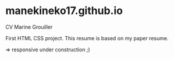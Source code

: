 # manekineko17.github.io
CV Marine Grouiller

First HTML CSS project.
This resume is based on my paper resume.

=> responsive under construction ;)

